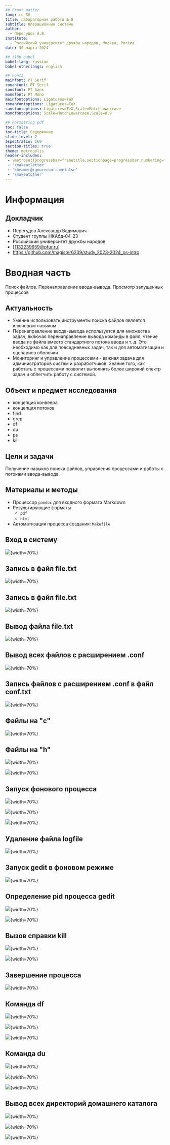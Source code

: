 ```yaml
---
## Front matter
lang: ru-RU
title: Лабораторная работа № 8
subtitle: Операционные системы
author:
  - Перегудов А.В.
institute:
  - Российский университет дружбы народов, Москва, Россия
date: 30 марта 2024

## i18n babel
babel-lang: russian
babel-otherlangs: english

## Fonts
mainfont: PT Serif
romanfont: PT Serif
sansfont: PT Sans
monofont: PT Mono
mainfontoptions: Ligatures=TeX
romanfontoptions: Ligatures=TeX
sansfontoptions: Ligatures=TeX,Scale=MatchLowercase
monofontoptions: Scale=MatchLowercase,Scale=0.9

## Formatting pdf
toc: false
toc-title: Содержание
slide_level: 2
aspectratio: 169
section-titles: true
theme: metropolis
header-includes:
 - \metroset{progressbar=frametitle,sectionpage=progressbar,numbering=fraction}
 - '\makeatletter'
 - '\beamer@ignorenonframefalse'
 - '\makeatother'
---
```


# Информация

## Докладчик

  * Перегудов Александр Вадимович
  * Студент группы НКАбд-04-23
  * Российский университет дружбы народов
  * [1132239659@pfur.ru]
  * <https://github.com/magister6239/study_2023-2024_os-intro>

# Вводная часть

Поиск файлов. Перенаправление ввода-вывода. Просмотр запущенных процессов

## Актуальность

- Умение использовать инструменты поиска файлов является ключевым навыком.
- Перенаправление ввода-вывода используется для множества задач, включая перенаправление вывода команды в файл, чтение ввода из файла вместо стандартного потока ввода и т. д. Это необходимо как для повседневных задач, так и для автоматизации и сценариев оболочки.
- Мониторинг и управление процессами - важная задача для администраторов систем и разработчиков. Знание того, как работать с процессами позволит выполнять более широкий спектр задач и облегчить работу с системой.

## Объект и предмет исследования

- концепция конвеера
- концепция потоков
- find
- grep
- df
- du
- ps
- kill

## Цели и задачи

Получение навыков поиска файлов, управления процессами и работы с потоками ввода-вывода.

## Материалы и методы

- Процессор `pandoc` для входного формата Markdown
- Результирующие форматы
	- `pdf`
	- `html`
- Автоматизация процесса создания: `Makefile`

## Вход в систему

![](image/1.PNG){width=70%}

## Запись в файл file.txt 

![](image/2.PNG){width=70%}

## Запись в файл file.txt

![](image/3.PNG){width=70%}

## Вывод файла file.txt

![](image/4.PNG){width=70%}

## Вывод всех файлов с расширением .conf

![](image/5-1.PNG){width=70%}

## Запись файлов с расширением .conf в файл conf.txt

![](image/5-2.PNG){width=70%}

## Файлы на "c" 

![](image/6.PNG){width=70%}

## Файлы на "h"

![](image/7.PNG){width=70%}

![](image/8.PNG){width=70%}

## Запуск фонового процесса

![](image/9.PNG){width=70%}

![](image/10.PNG){width=70%}

![](image/11.PNG){width=70%}

## Удаление файла logfile

![](image/12.PNG){width=70%}

## Запуск gedit в фоновом режиме

![](image/13.PNG){width=70%}

## Определение pid процесса gedit

![](image/14.PNG){width=70%}

![](image/15.PNG){width=70%}

## Вызов справки kill

![](image/16.PNG){width=70%}

![](image/17.PNG){width=70%}

## Завершение процесса

![](image/18.PNG){width=70%}

## Команда df

![](image/19.PNG){width=70%}

![](image/20.PNG){width=70%}

![](image/21.PNG){width=70%}

## Команда du

![](image/22.PNG){width=70%}

![](image/23.PNG){width=70%}

![](image/24.PNG){width=70%}

## Вывод всех директорий домашнего каталога

![](image/25.PNG){width=70%}

![](image/26.PNG){width=70%}

![](image/27.PNG){width=70%}

